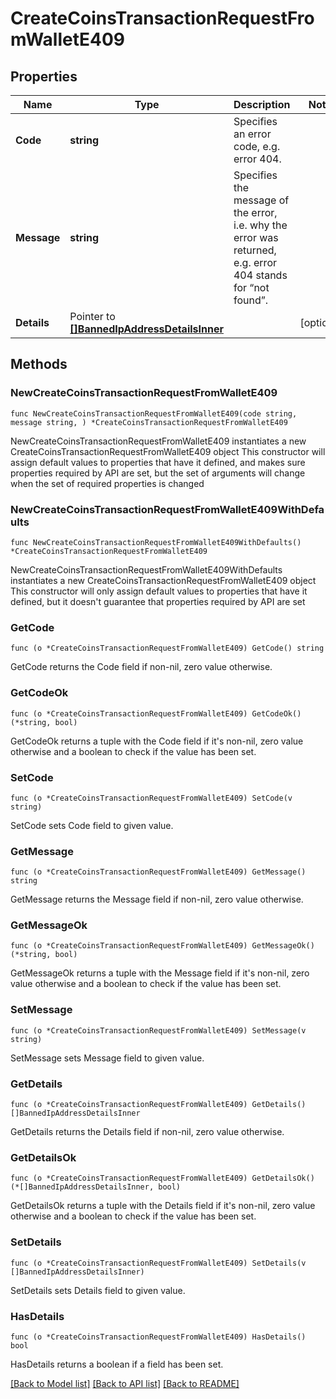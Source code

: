 # CreateCoinsTransactionRequestFromWalletE409

## Properties

Name | Type | Description | Notes
------------ | ------------- | ------------- | -------------
**Code** | **string** | Specifies an error code, e.g. error 404. | 
**Message** | **string** | Specifies the message of the error, i.e. why the error was returned, e.g. error 404 stands for “not found”. | 
**Details** | Pointer to [**[]BannedIpAddressDetailsInner**](BannedIpAddressDetailsInner.md) |  | [optional] 

## Methods

### NewCreateCoinsTransactionRequestFromWalletE409

`func NewCreateCoinsTransactionRequestFromWalletE409(code string, message string, ) *CreateCoinsTransactionRequestFromWalletE409`

NewCreateCoinsTransactionRequestFromWalletE409 instantiates a new CreateCoinsTransactionRequestFromWalletE409 object
This constructor will assign default values to properties that have it defined,
and makes sure properties required by API are set, but the set of arguments
will change when the set of required properties is changed

### NewCreateCoinsTransactionRequestFromWalletE409WithDefaults

`func NewCreateCoinsTransactionRequestFromWalletE409WithDefaults() *CreateCoinsTransactionRequestFromWalletE409`

NewCreateCoinsTransactionRequestFromWalletE409WithDefaults instantiates a new CreateCoinsTransactionRequestFromWalletE409 object
This constructor will only assign default values to properties that have it defined,
but it doesn't guarantee that properties required by API are set

### GetCode

`func (o *CreateCoinsTransactionRequestFromWalletE409) GetCode() string`

GetCode returns the Code field if non-nil, zero value otherwise.

### GetCodeOk

`func (o *CreateCoinsTransactionRequestFromWalletE409) GetCodeOk() (*string, bool)`

GetCodeOk returns a tuple with the Code field if it's non-nil, zero value otherwise
and a boolean to check if the value has been set.

### SetCode

`func (o *CreateCoinsTransactionRequestFromWalletE409) SetCode(v string)`

SetCode sets Code field to given value.


### GetMessage

`func (o *CreateCoinsTransactionRequestFromWalletE409) GetMessage() string`

GetMessage returns the Message field if non-nil, zero value otherwise.

### GetMessageOk

`func (o *CreateCoinsTransactionRequestFromWalletE409) GetMessageOk() (*string, bool)`

GetMessageOk returns a tuple with the Message field if it's non-nil, zero value otherwise
and a boolean to check if the value has been set.

### SetMessage

`func (o *CreateCoinsTransactionRequestFromWalletE409) SetMessage(v string)`

SetMessage sets Message field to given value.


### GetDetails

`func (o *CreateCoinsTransactionRequestFromWalletE409) GetDetails() []BannedIpAddressDetailsInner`

GetDetails returns the Details field if non-nil, zero value otherwise.

### GetDetailsOk

`func (o *CreateCoinsTransactionRequestFromWalletE409) GetDetailsOk() (*[]BannedIpAddressDetailsInner, bool)`

GetDetailsOk returns a tuple with the Details field if it's non-nil, zero value otherwise
and a boolean to check if the value has been set.

### SetDetails

`func (o *CreateCoinsTransactionRequestFromWalletE409) SetDetails(v []BannedIpAddressDetailsInner)`

SetDetails sets Details field to given value.

### HasDetails

`func (o *CreateCoinsTransactionRequestFromWalletE409) HasDetails() bool`

HasDetails returns a boolean if a field has been set.


[[Back to Model list]](../README.md#documentation-for-models) [[Back to API list]](../README.md#documentation-for-api-endpoints) [[Back to README]](../README.md)


